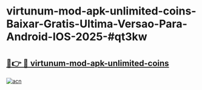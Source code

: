 # virtunum-mod-apk-unlimited-coins-Baixar-Gratis-Ultima-Versao-Para-Android-IOS-2025-#qt3kw

# <h2><a href="https://ainizakaria.my?title=virtunum-mod-apk-unlimited-coins&ref=25M">🔗👉 🔴 virtunum-mod-apk-unlimited-coins</a></h2>

[![acn](https://github.com/user-attachments/assets/0f9c940e-d8b0-45ae-aac7-cd30a18b3e1c)](https://ainizakaria.my?title=virtunum-mod-apk-unlimited-coins&ref=25M)

